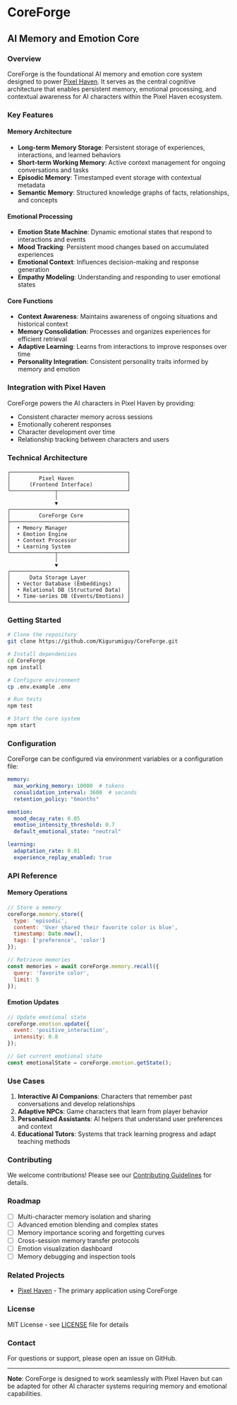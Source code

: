# CoreForge

## AI Memory and Emotion Core

### Overview

CoreForge is the foundational AI memory and emotion core system designed to power [Pixel Haven](https://github.com/Kigurumiguy/PixelHaven). It serves as the central cognitive architecture that enables persistent memory, emotional processing, and contextual awareness for AI characters within the Pixel Haven ecosystem.

### Key Features

#### Memory Architecture
- **Long-term Memory Storage**: Persistent storage of experiences, interactions, and learned behaviors
- **Short-term Working Memory**: Active context management for ongoing conversations and tasks
- **Episodic Memory**: Timestamped event storage with contextual metadata
- **Semantic Memory**: Structured knowledge graphs of facts, relationships, and concepts

#### Emotional Processing
- **Emotion State Machine**: Dynamic emotional states that respond to interactions and events
- **Mood Tracking**: Persistent mood changes based on accumulated experiences
- **Emotional Context**: Influences decision-making and response generation
- **Empathy Modeling**: Understanding and responding to user emotional states

#### Core Functions
- **Context Awareness**: Maintains awareness of ongoing situations and historical context
- **Memory Consolidation**: Processes and organizes experiences for efficient retrieval
- **Adaptive Learning**: Learns from interactions to improve responses over time
- **Personality Integration**: Consistent personality traits informed by memory and emotion

### Integration with Pixel Haven

CoreForge powers the AI characters in Pixel Haven by providing:
- Consistent character memory across sessions
- Emotionally coherent responses
- Character development over time
- Relationship tracking between characters and users

### Technical Architecture

```
┌─────────────────────────────────────┐
│         Pixel Haven                 │
│      (Frontend Interface)           │
└──────────────┬──────────────────────┘
               │
               ▼
┌─────────────────────────────────────┐
│         CoreForge Core              │
├─────────────────────────────────────┤
│  • Memory Manager                   │
│  • Emotion Engine                   │
│  • Context Processor                │
│  • Learning System                  │
└──────────────┬──────────────────────┘
               │
               ▼
┌─────────────────────────────────────┐
│      Data Storage Layer             │
│  • Vector Database (Embeddings)     │
│  • Relational DB (Structured Data)  │
│  • Time-series DB (Events/Emotions) │
└─────────────────────────────────────┘
```

### Getting Started

```bash
# Clone the repository
git clone https://github.com/Kigurumiguy/CoreForge.git

# Install dependencies
cd CoreForge
npm install

# Configure environment
cp .env.example .env

# Run tests
npm test

# Start the core system
npm start
```

### Configuration

CoreForge can be configured via environment variables or a configuration file:

```yaml
memory:
  max_working_memory: 10000  # tokens
  consolidation_interval: 3600  # seconds
  retention_policy: "6months"

emotion:
  mood_decay_rate: 0.05
  emotion_intensity_threshold: 0.7
  default_emotional_state: "neutral"

learning:
  adaptation_rate: 0.01
  experience_replay_enabled: true
```

### API Reference

#### Memory Operations
```javascript
// Store a memory
coreForge.memory.store({
  type: 'episodic',
  content: 'User shared their favorite color is blue',
  timestamp: Date.now(),
  tags: ['preference', 'color']
});

// Retrieve memories
const memories = await coreForge.memory.recall({
  query: 'favorite color',
  limit: 5
});
```

#### Emotion Updates
```javascript
// Update emotional state
coreForge.emotion.update({
  event: 'positive_interaction',
  intensity: 0.8
});

// Get current emotional state
const emotionalState = coreForge.emotion.getState();
```

### Use Cases

1. **Interactive AI Companions**: Characters that remember past conversations and develop relationships
2. **Adaptive NPCs**: Game characters that learn from player behavior
3. **Personalized Assistants**: AI helpers that understand user preferences and context
4. **Educational Tutors**: Systems that track learning progress and adapt teaching methods

### Contributing

We welcome contributions! Please see our [Contributing Guidelines](CONTRIBUTING.md) for details.

### Roadmap

- [ ] Multi-character memory isolation and sharing
- [ ] Advanced emotion blending and complex states
- [ ] Memory importance scoring and forgetting curves
- [ ] Cross-session memory transfer protocols
- [ ] Emotion visualization dashboard
- [ ] Memory debugging and inspection tools

### Related Projects

- [Pixel Haven](https://github.com/Kigurumiguy/PixelHaven) - The primary application using CoreForge

### License

MIT License - see [LICENSE](LICENSE) file for details

### Contact

For questions or support, please open an issue on GitHub.

---

**Note**: CoreForge is designed to work seamlessly with Pixel Haven but can be adapted for other AI character systems requiring memory and emotional capabilities.
